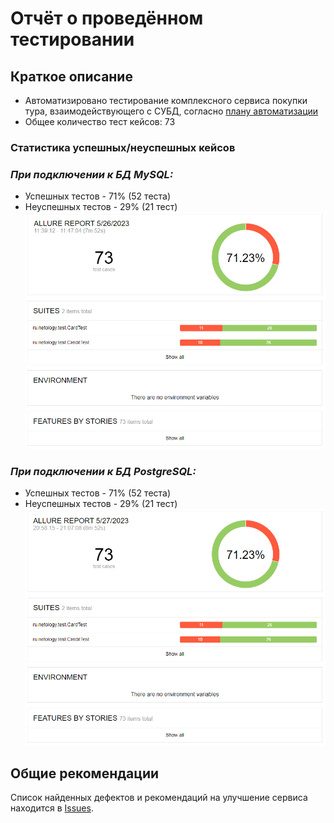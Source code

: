 # Отчёт о проведённом тестировании
## Краткое описание
- Автоматизировано тестирование комплексного сервиса покупки тура, взаимодействующего с СУБД, согласно [плану автоматизации](https://github.com/persikfloro/diplomaQA/blob/f6f7013ae30d86d44de9f04de806b243dfce2f04/docs/Plan.md)
- Общее количество тест кейсов: 73

### Статистика успешных/неуспешных кейсов
### *При подключении к БД MySQL:*
- Успешных тестов - 71% (52 теста)
- Неуспешных тестов - 29% (21 тест)
![scrnli_26-05-2023_13-41-36.png](docs/mysql_allure_2605.png)

### *При подключении к БД PostgreSQL:*
- Успешных тестов - 71% (52 теста)
- Неуспешных тестов - 29% (21 тест)
![scrnli_27-05-2023_21-16-53.png](docs/postgresql_allure_2705.png)

## Общие рекомендации
Список найденных дефектов и рекомендаций на улучшение сервиса находится в [Issues](https://github.com/persikfloro/diploma-qa/issues).